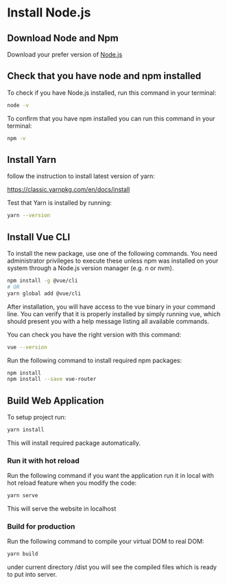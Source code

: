 # Install Node.js

## Download Node and Npm

Download your prefer version of [Node.js](https://nodejs.org/en/)

## Check that you have node and npm installed

To check if you have Node.js installed, run this command in your terminal:

```bash
node -v
```

To confirm that you have npm installed you can run this command in your terminal:

```bash
npm -v
```

## Install Yarn

follow the instruction to install latest version of yarn:

<https://classic.yarnpkg.com/en/docs/install>

Test that Yarn is installed by running:

```bash
yarn --version
```

## Install Vue CLI

To install the new package, use one of the following commands. You need administrator privileges to execute these unless npm was installed on your system through a Node.js version manager (e.g. n or nvm).

```bash
npm install -g @vue/cli
# OR
yarn global add @vue/cli
```

After installation, you will have access to the vue binary in your command line. You can verify that it is properly installed by simply running vue, which should present you with a help message listing all available commands.

You can check you have the right version with this command:

```bash
vue --version
```

Run the following command to install required npm packages:

```bash
npm install
npm install --save vue-router

```

## Build Web Application

To setup project run:

```bash
yarn install
```

This will install required package automatically.

### Run it with hot reload

Run the following command if you want the application run it in local with hot reload feature when you modify the code:

```bash
yarn serve
```

This will serve the website in localhost

### Build for production

Run the following command to compile your virtual DOM to real DOM:

```bash
yarn build
```

under current directory /dist you will see the compiled files which is ready to put into server.
